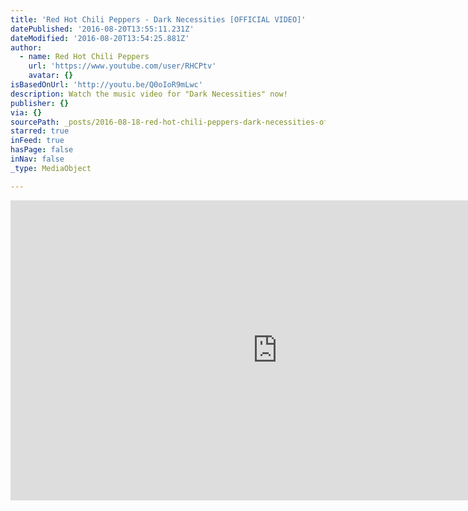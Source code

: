 ```yaml
---
title: 'Red Hot Chili Peppers - Dark Necessities [OFFICIAL VIDEO]'
datePublished: '2016-08-20T13:55:11.231Z'
dateModified: '2016-08-20T13:54:25.881Z'
author:
  - name: Red Hot Chili Peppers
    url: 'https://www.youtube.com/user/RHCPtv'
    avatar: {}
isBasedOnUrl: 'http://youtu.be/Q0oIoR9mLwc'
description: Watch the music video for "Dark Necessities" now!
publisher: {}
via: {}
sourcePath: _posts/2016-08-18-red-hot-chili-peppers-dark-necessities-official-video.md
starred: true
inFeed: true
hasPage: false
inNav: false
_type: MediaObject

---
```

<iframe src="http://cdn.embedly.com/widgets/media.html?src=https%3A%2F%2Fwww.youtube.com%2Fembed%2FQ0oIoR9mLwc%3Ffeature%3Doembed&amp;url=http%3A%2F%2Fwww.youtube.com%2Fwatch%3Fv%3DQ0oIoR9mLwc&amp;image=https%3A%2F%2Fi.ytimg.com%2Fvi%2FQ0oIoR9mLwc%2Fhqdefault.jpg&amp;key=b7d04c9b404c499eba89ee7072e1c4f7&amp;type=text%2Fhtml&amp;schema=youtube" width="854" height="480" scrolling="no" frameborder="0" allowfullscreen="" style=""></iframe>